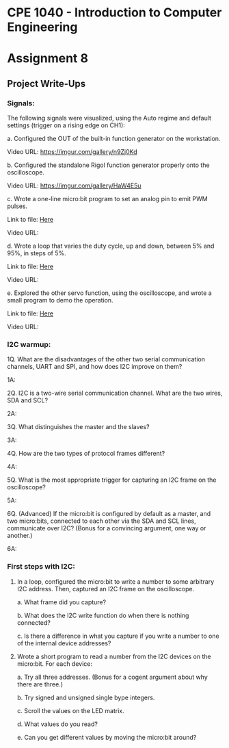 # CPE 1040 - Introduction to Computer Engineering
# Assignment 8

## Project Write-Ups

### Signals: 
The following signals were visualized, using the Auto regime and default settings (trigger on a rising edge on CH1):

a. Configured the OUT of the built-in function generator on the workstation. 
   
   Video URL:  https://imgur.com/gallery/n9Zj0Kd

b. Configured the standalone Rigol function generator properly onto the oscilloscope.
   
   Video URL: https://imgur.com/gallery/HaW4E5u
   
c. Wrote a one-line micro:bit program to set an analog pin to emit PWM pulses.

   Link to file: [Here](here.js)
   
   Video URL:
   
d. Wrote a loop that varies the duty cycle, up and down, between 5% and 95%, in steps of 5%.

   Link to file: [Here](here.js)
   
   Video URL:

e. Explored the other servo function, using the oscilloscope, and wrote a small program to demo the operation. 

   Link to file: [Here](here.js)
   
   Video URL:
   
### I2C warmup:
1Q. What are the disadvantages of the other two serial communication channels, UART and SPI, and how does I2C improve on them?

1A:

2Q. I2C is a two-wire serial communication channel. What are the two wires, SDA and SCL?

2A:

3Q. What distinguishes the master and the slaves?

3A:

4Q. How are the two types of protocol frames different?

4A:

5Q. What is the most appropriate trigger for capturing an I2C frame on the oscilloscope?

5A:

6Q. (Advanced) If the micro:bit is configured by default as a master, and two micro:bits, connected to each other via the SDA and SCL lines, communicate over I2C? (Bonus for a convincing argument, one way or another.)

6A:

### First steps with I2C:
1. In a loop, configured the micro:bit to write a number to some arbitrary I2C address. Then, captured an I2C frame on the oscilloscope.
   
    a. What frame did you capture?
   
    b. What does the I2C write function do when there is nothing connected?
    
    c. Is there a difference in what you capture if you write a number to one of the internal device addresses? 
    
2. Wrote a short program to read a number from the I2C devices on the micro:bit. For each device:

    a. Try all three addresses. (Bonus for a cogent argument about why there are three.)
    
    b. Try signed and unsigned single bype integers.
    
    c. Scroll the values on the LED matrix.
    
    d. What values do you read?
    
    e. Can you get different values by moving the micro:bit around?
